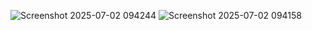 ![Screenshot 2025-07-02 094244](https://github.com/user-attachments/assets/4e42d7bd-18e8-44ec-baab-e5e5ae044d7a)
![Screenshot 2025-07-02 094158](https://github.com/user-attachments/assets/a25cd194-15a7-497f-b408-1d292d643351)
